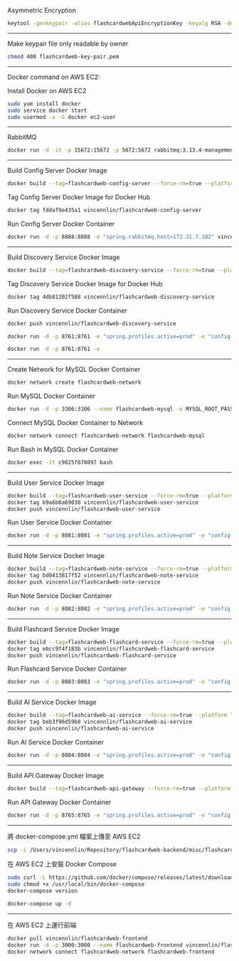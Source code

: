 Asymmetric Encryption
````sh
keytool -genkeypair -alias flashcardwebApiEncryptionKey -keyalg RSA -dname "CN=Vincent Lin,OU=API Development,O=vincennlin.com,L=Luzhou,S=NT,C=TW" -keypass flashcardwebKeypassPassw0rd -keystore flashcardwebApiEncryptionKey.jks -storepass flashcardwebStorepassPassw0rd
````
--------------------------------------------
Make keypair file only readable by owner
````sh
chmod 400 flashcardweb-key-pair.pem
````
--------------------------------------------
Docker command on AWS EC2:

Install Docker on AWS EC2
````sh
sudo yum install docker
sudo service docker start
sudo usermod -a -G docker ec2-user
````
--------------------------------------------
RabbitMQ
````sh
docker run -d -it -p 15672:15672 -p 5672:5672 rabbitmq:3.13.4-management
````
--------------------------------------------
Build Config Server Docker Image
````sh
docker build --tag=flashcardweb-config-server --force-rm=true --platform linux/amd64 .
````
Tag Config Server Docker Image for Docker Hub
````sh
docker tag fddaf9e435a1 vincennlin/flashcardweb-config-server
````
Run Config Server Docker Container
````sh
docker run -d -p 8888:8888 -e "spring.rabbitmq.host=172.31.7.182" vincennlin/flashcardweb-config-server
````
--------------------------------------------

Build Discovery Service Docker Image
````sh
docker build --tag=flashcardweb-discovery-service --force-rm=true --platform linux/amd64 .
````
Tag Discovery Service Docker Image for Docker Hub
````sh
docker tag 4db81302f588 vincennlin/flashcardweb-discovery-service
````
Run Discovery Service Docker Container
````sh
docker push vincennlin/flashcardweb-discovery-service
````

````sh
docker run -d -p 8761:8761 -e "spring.profiles.active=prod" -e "config.server.ip=172.31.7.182" vincennlin/flashcardweb-discovery-service
````
````sh
docker run -d -p 8761:8761 -e
````
--------------------------------------------
Create Network for MySQL Docker Container
````sh
docker network create flashcardweb-network
````
Run MySQL Docker Container
````sh
docker run -d -p 3306:3306 --name flashcardweb-mysql -e MYSQL_ROOT_PASSWORD=FlashcardwebRootPassw0rd -e MYSQL_DATABASE=flashcardweb -e MYSQL_USER=FlashcardwebUser -e MYSQL_PASSWORD=FlashcardwebUserPassw0rd mysql:latest
````
Connect MySQL Docker Container to Network
````sh
docker network connect flashcardweb-network flashcardweb-mysql
````
Run Bash in MySQL Docker Container
````sh
docker exec -it c9825f078097 bash
````
--------------------------------------------

Build User Service Docker Image
````sh
docker build --tag=flashcardweb-user-service --force-rm=true --platform linux/amd64 .
docker tag b9a6b0a69038 vincennlin/flashcardweb-user-service
docker push vincennlin/flashcardweb-user-service
````

Run User Service Docker Container
````sh
docker run -d -p 8081:8081 -e "spring.profiles.active=prod" -e "config.server.ip=172.31.7.182" vincennlin/flashcardweb-user-service
````
--------------------------------------------

Build Note Service Docker Image
````sh
docker build --tag=flashcardweb-note-service --force-rm=true --platform linux/amd64 .
docker tag bd0413817f52 vincennlin/flashcardweb-note-service
docker push vincennlin/flashcardweb-note-service
````

Run Note Service Docker Container
````sh
docker run -d -p 8082:8082 -e "spring.profiles.active=prod" -e "config.server.ip=172.31.7.182" vincennlin/flashcardweb-note-service
````
--------------------------------------------

Build Flashcard Service Docker Image
````sh
docker build --tag=flashcardweb-flashcard-service --force-rm=true --platform linux/amd64 .
docker tag ebcc9f4f183b vincennlin/flashcardweb-flashcard-service
docker push vincennlin/flashcardweb-flashcard-service
````

Run Flashcard Service Docker Container
````sh
docker run -d -p 8083:8083 -e "spring.profiles.active=prod" -e "config.server.ip=172.31.7.182" vincennlin/flashcardweb-flashcard-service
````
--------------------------------------------

Build AI Service Docker Image
````sh
docker build --tag=flashcardweb-ai-service --force-rm=true --platform linux/amd64 .
docker tag beb3f96d59b8 vincennlin/flashcardweb-ai-service
docker push vincennlin/flashcardweb-ai-service
````

Run AI Service Docker Container
````sh
docker run -d -p 8084:8084 -e "spring.profiles.active=prod" -e "config.server.ip=172.31.7.182" vincennlin/flashcardweb-ai-service
````
--------------------------------------------

Build API Gateway Docker Image
````sh
docker build --tag=flashcardweb-api-gateway --force-rm=true --platform linux/amd64 .
````

Run API Gateway Docker Container
````sh
docker run -d -p 8765:8765 -e "spring.profiles.active=prod" -e "config.server.ip=172.31.7.182" vincennlin/flashcardweb-api-gateway
````
--------------------------------------------
將 docker-compose.yml 檔案上傳至 AWS EC2
````sh
scp -i /Users/vincennlin/Repository/flashcardweb-backend/misc/flashcardweb-key-pair.pem /Users/vincennlin/Repository/flashcardweb-backend/docker-compose.yml ec2-user@54.180.176.32:/home/ec2-user/
````
在 AWS EC2 上安裝 Docker Compose
````sh
sudo curl -L https://github.com/docker/compose/releases/latest/download/docker-compose-$(uname -s)-$(uname -m) -o /usr/local/bin/docker-compose
sudo chmod +x /usr/local/bin/docker-compose
docker-compose version
````
````sh
docker-compose up -d
````
---------------------------------------------
在 AWS EC2 上運行前端
````sh
docker pull vincennlin/flashcardweb-frontend
docker run -d -p 3000:3000 --name flashcardweb-frontend vincennlin/flashcardweb-frontend
docker network connect flashcardweb-network flashcardweb-frontend
````